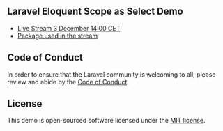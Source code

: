 ## Laravel Eloquent Scope as Select Demo

* [Live Stream 3 December 14:00 CET](https://youtu.be/0vR8IQSFsfQ)
* [Package used in the stream](https://github.com/protonemedia/laravel-eloquent-scope-as-select)

## Code of Conduct

In order to ensure that the Laravel community is welcoming to all, please review and abide by the [Code of Conduct](https://laravel.com/docs/contributions#code-of-conduct).

## License

This demo is open-sourced software licensed under the [MIT license](https://opensource.org/licenses/MIT).
